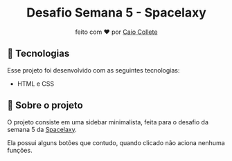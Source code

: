 <h1 align="center"> Desafio Semana 5 - Spacelaxy </h1>
<p align="center"> feito com ❤️ por <a href="https://github.com/caiocollete"> Caio Collete</a></p>

## 🚀 Tecnologias

Esse projeto foi desenvolvido com as seguintes tecnologias:

- HTML e CSS


## 📁 Sobre o projeto

O projeto consiste em uma sidebar minimalista, feita para o desafio da semana 5 da <a href="https://discord.gg/eTGHbKaQ4m">Spacelaxy</a>.

Ela possui alguns botões que contudo, quando clicado não aciona nenhuma funções.